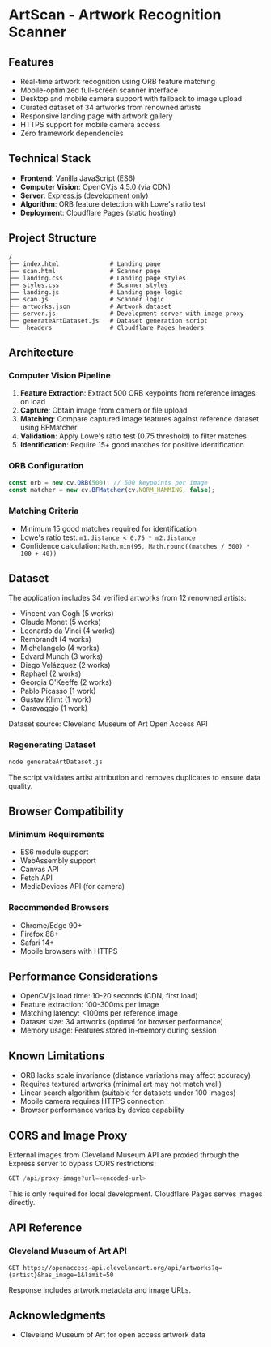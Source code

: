 # ArtScan - Artwork Recognition Scanner

## Features

-   Real-time artwork recognition using ORB feature matching
-   Mobile-optimized full-screen scanner interface
-   Desktop and mobile camera support with fallback to image upload
-   Curated dataset of 34 artworks from renowned artists
-   Responsive landing page with artwork gallery
-   HTTPS support for mobile camera access
-   Zero framework dependencies

## Technical Stack

-   **Frontend**: Vanilla JavaScript (ES6)
-   **Computer Vision**: OpenCV.js 4.5.0 (via CDN)
-   **Server**: Express.js (development only)
-   **Algorithm**: ORB feature detection with Lowe's ratio test
-   **Deployment**: Cloudflare Pages (static hosting)

## Project Structure

```
/
├── index.html              # Landing page
├── scan.html               # Scanner page
├── landing.css             # Landing page styles
├── styles.css              # Scanner styles
├── landing.js              # Landing page logic
├── scan.js                 # Scanner logic
├── artworks.json           # Artwork dataset
├── server.js               # Development server with image proxy
├── generateArtDataset.js   # Dataset generation script
└── _headers                # Cloudflare Pages headers
```

## Architecture

### Computer Vision Pipeline

1. **Feature Extraction**: Extract 500 ORB keypoints from reference images on load
2. **Capture**: Obtain image from camera or file upload
3. **Matching**: Compare captured image features against reference dataset using BFMatcher
4. **Validation**: Apply Lowe's ratio test (0.75 threshold) to filter matches
5. **Identification**: Require 15+ good matches for positive identification

### ORB Configuration

```javascript
const orb = new cv.ORB(500); // 500 keypoints per image
const matcher = new cv.BFMatcher(cv.NORM_HAMMING, false);
```

### Matching Criteria

-   Minimum 15 good matches required for identification
-   Lowe's ratio test: `m1.distance < 0.75 * m2.distance`
-   Confidence calculation: `Math.min(95, Math.round((matches / 500) * 100 + 40))`

## Dataset

The application includes 34 verified artworks from 12 renowned artists:

-   Vincent van Gogh (5 works)
-   Claude Monet (5 works)
-   Leonardo da Vinci (4 works)
-   Rembrandt (4 works)
-   Michelangelo (4 works)
-   Edvard Munch (3 works)
-   Diego Velázquez (2 works)
-   Raphael (2 works)
-   Georgia O'Keeffe (2 works)
-   Pablo Picasso (1 work)
-   Gustav Klimt (1 work)
-   Caravaggio (1 work)

Dataset source: Cleveland Museum of Art Open Access API

### Regenerating Dataset

```bash
node generateArtDataset.js
```

The script validates artist attribution and removes duplicates to ensure data quality.

## Browser Compatibility

### Minimum Requirements

-   ES6 module support
-   WebAssembly support
-   Canvas API
-   Fetch API
-   MediaDevices API (for camera)

### Recommended Browsers

-   Chrome/Edge 90+
-   Firefox 88+
-   Safari 14+
-   Mobile browsers with HTTPS

## Performance Considerations

-   OpenCV.js load time: 10-20 seconds (CDN, first load)
-   Feature extraction: 100-300ms per image
-   Matching latency: <100ms per reference image
-   Dataset size: 34 artworks (optimal for browser performance)
-   Memory usage: Features stored in-memory during session

## Known Limitations

-   ORB lacks scale invariance (distance variations may affect accuracy)
-   Requires textured artworks (minimal art may not match well)
-   Linear search algorithm (suitable for datasets under 100 images)
-   Mobile camera requires HTTPS connection
-   Browser performance varies by device capability

## CORS and Image Proxy

External images from Cleveland Museum API are proxied through the Express server to bypass CORS restrictions:

```javascript
GET /api/proxy-image?url=<encoded-url>
```

This is only required for local development. Cloudflare Pages serves images directly.

## API Reference

### Cleveland Museum of Art API

```
GET https://openaccess-api.clevelandart.org/api/artworks?q={artist}&has_image=1&limit=50
```

Response includes artwork metadata and image URLs.

## Acknowledgments

-   Cleveland Museum of Art for open access artwork data
